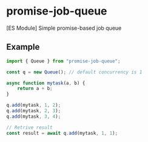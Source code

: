 # promise-job-queue
[ES Module] Simple promise-based job queue

## Example

```javascript
import { Queue } from "promise-job-queue";

const q = new Queue(); // default concurrency is 1

async function mytask(a, b) {
    return a + b;
}

q.add(mytask, 1, 2);
q.add(mytask, 2, 3);
q.add(mytask, 3, 4);

// Retrive result
const result = await q.add(mytask, 1, 1);
```
